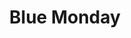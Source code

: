 ---
title: "Blue Monday"
imageDesc: ["IG Carousel"]
description: "Instagram carousel, ktorý sprostredkuváva informácie o najdepresívnejšom dni v roku - Blue Monday"
link: ""
linkText: ""
---